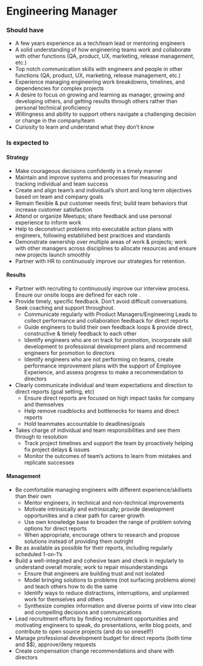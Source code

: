 Engineering Manager
===================

### Should have
* A few years experience as a tech/team lead or mentoring engineers
* A solid understanding of how engineering teams work and collaborate with other functions (QA, product, UX, marketing, release management, etc.)
* Top notch communication skills with engineers and people in other functions (QA, product, UX, marketing, release management, etc.)
* Experience managing engineering work breakdowns, timelines, and dependencies for complex projects
* A desire to focus on growing and learning as manager, growing and developing others, and getting results through others rather than personal technical proficiency
* Willingness and ability to support others navigate a challenging decision or change in the company/team
* Curiosity to learn and understand what they don’t know

### Is expected to
#### Strategy
* Make courageous decisions confidently in a timely manner
* Maintain and improve systems and processes for measuring and tracking individual and team success
* Create and align team’s and individual’s short and long term objectives based on team and company goals
* Remain flexible & put customer needs first; build team behaviors that increase customer satisfaction
* Attend or organize Meetups; share feedback and use personal experience to inform work
* Help to deconstruct problems into executable action plans with engineers, following established best practices and standards
* Demonstrate ownership over multiple areas of work & projects; work with other managers across disciplines to allocate resources and ensure new projects launch smoothly
* Partner with HR to continuously improve our strategies for retention.

#### Results
* Partner with recruiting to continuously improve our interview process. Ensure our onsite loops are defined for each role .
* Provide timely, specific feedback. Don’t avoid difficult conversations. Seek coaching and support throughout.
    * Communicate regularly with Product Managers/Engineering Leads to collect performance and collaboration feedback for direct reports
    * Guide engineers to build their own feedback loops & provide direct, constructive & timely feedback to each other
    * Identify engineers who are on track for promotion, incorporate skill development to professional development plans and recommend engineers for promotion to directors
    * Identify engineers who are not performing on teams, create performance improvement plans with the support of Employee Experience, and assess progress to make a recommendation to directors
* Clearly communicate individual and team expectations and direction to direct reports (goal setting, etc)
    * Ensure direct reports are focused on high impact tasks for company and themselves
    * Help remove roadblocks and bottlenecks for teams and direct reports
    * Hold teammates accountable to deadlines/goals
* Takes charge of individual and team responsibilities and see them through to resolution
    * Track project timelines and support the team by proactively helping fix project delays & issues
    * Monitor the outcomes of team’s actions to learn from mistakes and replicate successes

#### Management
* Be comfortable managing engineers with different experience/skillsets than their own
    * Mentor engineers, in technical and non-technical improvements
    * Motivate intrinsically and extrinsically; provide development opportunities and a clear path for career growth
    * Use own knowledge base to broaden the range of problem solving options for direct reports 
    * When appropriate, encourage others to research and propose solutions instead of providing them outright
* Be as available as possible for their reports, including regularly scheduled 1-on-1’s
* Build a well-integrated and cohesive team and check in regularly to understand overall morale; work to repair misunderstandings
    * Ensure that engineers are building trust and not isolated
    * Model bringing solutions to problems (not surfacing problems alone) and teach others how to do the same
    * Identify ways to reduce distractions, interruptions, and unplanned work for themselves and others
    * Synthesize complex information and diverse points of view into clear and compelling decisions and communications
* Lead recruitment efforts by finding recruitment opportunities and motivating engineers to speak, do presentations, write blog posts, and contribute to open source projects (and do so oneself!)
* Manage professional development budget for direct reports (both time and $$), approve/deny requests
* Create compensation change recommendations and share with directors
